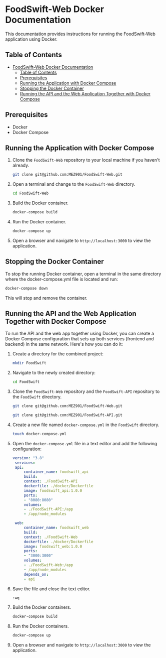 # FoodSwift-Web Docker Documentation
This documentation provides instructions for running the FoodSwift-Web application using Docker.

## Table of Contents

- [FoodSwift-Web Docker Documentation](#foodswift-web-docker-documentation)
  - [Table of Contents](#table-of-contents)
  - [Prerequisites](#prerequisites)
  - [Running the Application with Docker Compose](#running-the-application-with-docker-compose)
  - [Stopping the Docker Container](#stopping-the-docker-container)
  - [Running the API and the Web Application Together with Docker Compose](#running-the-api-and-the-web-application-together-with-docker-compose)

## Prerequisites
- Docker
- Docker Compose

## Running the Application with Docker Compose
1. Clone the `FoodSwift-Web` repository to your local machine if you haven't already.
   ```sh
   git clone git@github.com:MEZ901/FoodSwift-Web.git
   ```
2. Open a terminal and change to the `FoodSwift-Web` directory.
   ```sh
   cd FoodSwift-Web
   ```
3. Build the Docker container.
    ```sh
    docker-compose build
    ```
4. Run the Docker container.
    ```sh
    docker-compose up
    ```
5. Open a browser and navigate to `http://localhost:3000` to view the application.

## Stopping the Docker Container
To stop the running Docker container, open a terminal in the same directory where the docker-compose.yml file is located and run:
```sh
docker-compose down
```
This will stop and remove the container.

## Running the API and the Web Application Together with Docker Compose
To run the API and the web app together using Docker, you can create a Docker Compose configuration that sets up both services (frontend and backend) in the same network. Here's how you can do it:

1. Create a directory for the combined project:
    ```sh
    mkdir FoodSwift
    ```
2. Navigate to the newly created directory:
    ```sh
    cd FoodSwift
    ```
3. Clone the `FoodSwift-Web` repository and the `FoodSwift-API` repository to the `FoodSwift` directory.
   ```sh
   git clone git@github.com:MEZ901/FoodSwift-Web.git
   ```
   ```sh
   git clone git@github.com:MEZ901/FoodSwift-API.git
   ```
4. Create a new file named `docker-compose.yml` in the `FoodSwift` directory.
   ```sh
   touch docker-compose.yml
   ```
5. Open the `docker-compose.yml` file in a text editor and add the following configuration:
   ```yml
   version: "3.8"
    services:
    api:
        container_name: foodswift_api
        build:
        context: ./FoodSwift-API
        dockerfile: ./docker/Dockerfile
        image: foodswift_api:1.0.0
        ports:
        - "8080:8080"
        volumes:
        - ./FoodSwift-API:/app
        - /app/node_modules

    web:
        container_name: foodswift_web
        build:
        context: ./FoodSwift-Web
        dockerfile: ./docker/Dockerfile
        image: foodswift_web:1.0.0
        ports:
        - "3000:3000"
        volumes:
        - ./FoodSwift-Web:/app
        - /app/node_modules
        depends_on:
        - api
   ```
6. Save the file and close the text editor.
   ```sh
   :wq
   ```
7. Build the Docker containers.
    ```sh
    docker-compose build
    ```
8.  Run the Docker containers.
    ```sh
    docker-compose up
    ```
9.  Open a browser and navigate to `http://localhost:3000` to view the application.